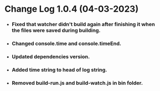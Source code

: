 # Change Log 1.0.4 (04-03-2023)
* ### Fixed that watcher didn't build again after finishing it when the files were saved during building.
* ### Changed console.time and console.timeEnd.
* ### Updated dependencies version.
* ### Added time string to head of log string.
* ### Removed build-run.js and build-watch.js in bin folder.
